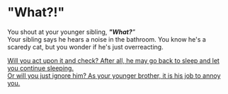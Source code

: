 # "What?!"
You shout at your younger sibling, _**"What?**"_  
Your sibling says he hears a noise in the bathroom. You know he's a scaredy cat, but you wonder if he's just overreacting.

[Will you act upon it and check? After all, he may go back to sleep and let you continue sleeping.](bathroom.md)  
[Or will you just ignore him? As your younger brother, it is his job to annoy you.](shh.md)
